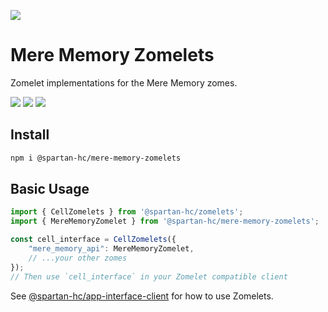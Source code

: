 [![](https://img.shields.io/npm/v/@spartan-hc/mere-memory-zomelets/latest?style=flat-square)](http://npmjs.com/package/@spartan-hc/mere-memory-zomelets)

# Mere Memory Zomelets
Zomelet implementations for the Mere Memory zomes.

[![](https://img.shields.io/github/issues-raw/spartan-holochain-counsel/zome-mere-memory?style=flat-square)](https://github.com/spartan-holochain-counsel/zome-mere-memory/issues)
[![](https://img.shields.io/github/issues-closed-raw/spartan-holochain-counsel/zome-mere-memory?style=flat-square)](https://github.com/spartan-holochain-counsel/zome-mere-memory/issues?q=is%3Aissue+is%3Aclosed)
[![](https://img.shields.io/github/issues-pr-raw/spartan-holochain-counsel/zome-mere-memory?style=flat-square)](https://github.com/spartan-holochain-counsel/zome-mere-memory/pulls)


## Install

```bash
npm i @spartan-hc/mere-memory-zomelets
```

## Basic Usage

```js
import { CellZomelets } from '@spartan-hc/zomelets';
import { MereMemoryZomelet } from '@spartan-hc/mere-memory-zomelets';

const cell_interface = CellZomelets({
    "mere_memory_api": MereMemoryZomelet,
    // ...your other zomes
});
// Then use `cell_interface` in your Zomelet compatible client
```

See [@spartan-hc/app-interface-client](https://www.npmjs.com/package/@spartan-hc/app-interface-client) for how to use Zomelets.
